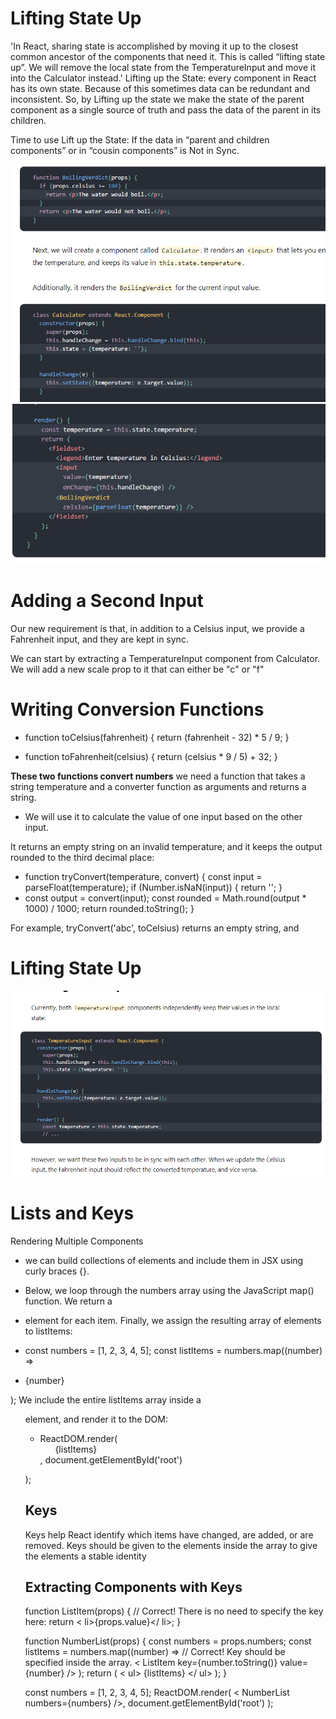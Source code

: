 # Lifting State Up
'In React, sharing state is accomplished by moving it up to the closest common ancestor of the components that need it. This is called “lifting state up”. We will remove the local state from the TemperatureInput and move it into the Calculator instead.' 
Lifting up the State: every component in React has its own state. Because of this sometimes data can be redundant and inconsistent. So, by Lifting up the state we make the state of the parent component as a single source of truth and pass the data of the parent in its children.

Time to use Lift up the State: If the data in “parent and children components” or in “cousin components” is Not in Sync.

![img](rr2.png)
![img](rr1.png)

# Adding a Second Input
Our new requirement is that, in addition to a Celsius input, we provide a Fahrenheit input, and they are kept in sync.

We can start by extracting a TemperatureInput component from Calculator. We will add a new scale prop to it that can either be "c" or "f"

# Writing Conversion Functions
 * function toCelsius(fahrenheit) {
  return (fahrenheit - 32) * 5 / 9;
}

* function toFahrenheit(celsius) {
  return (celsius * 9 / 5) + 32;
}

**These two functions convert numbers**
we need a function that takes a string temperature and a converter function as arguments and returns a string.
* We will use it to calculate the value of one input based on the other input.

It returns an empty string on an invalid temperature, and it keeps the output rounded to the third decimal place:

* function tryConvert(temperature, convert) {
  const input = parseFloat(temperature);
  if (Number.isNaN(input)) {
    return '';
  }
 * const output = convert(input);
  const rounded = Math.round(output * 1000) / 1000;
  return rounded.toString();
}

For example, tryConvert('abc', toCelsius) returns an empty string, and

# Lifting State Up

![img](rr3.png)


# Lists and Keys
Rendering Multiple Components
* we can build collections of elements and include them in JSX using curly braces {}.

* Below, we loop through the numbers array using the JavaScript map() function. We return a <li> element for each item. Finally, we assign the resulting array of elements to listItems:

* const numbers = [1, 2, 3, 4, 5];
const listItems = numbers.map((number) =>
  <li>{number}</li>
);
We include the entire listItems array inside a <ul> element, and render it to the DOM:

* ReactDOM.render(
  <ul>{listItems}</ul>,
  document.getElementById('root')
);

## Keys
Keys help React identify which items have changed, are added, or are removed. Keys should be given to the elements inside the array to give the elements a stable identity

## Extracting Components with Keys
function ListItem(props) {
  // Correct! There is no need to specify the key here:
  return < li>{props.value}</ li>;
}

function NumberList(props) {
  const numbers = props.numbers;
  const listItems = numbers.map((number) =>
    // Correct! Key should be specified inside the array.
    < ListItem key={number.toString()} value={number} />
  );
  return (
    < ul>
      {listItems}
    </ ul>
  );
}

const numbers = [1, 2, 3, 4, 5];
ReactDOM.render(
  < NumberList numbers={numbers} />,
  document.getElementById('root')
);